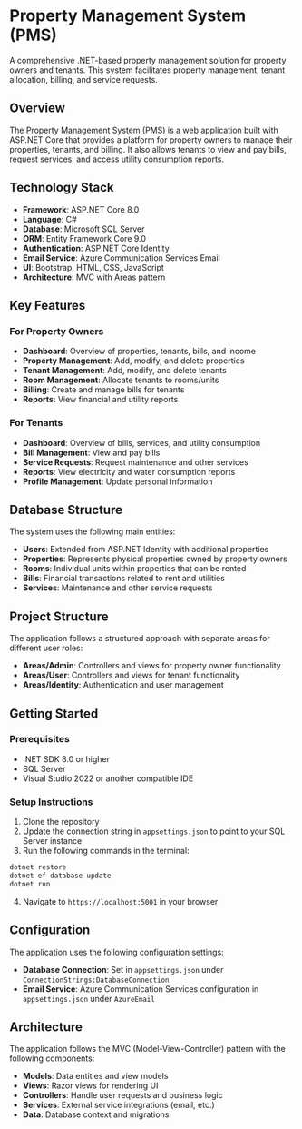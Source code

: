 # Property Management System (PMS)

A comprehensive .NET-based property management solution for property owners and tenants. This system facilitates property management, tenant allocation, billing, and service requests.

## Overview

The Property Management System (PMS) is a web application built with ASP.NET Core that provides a platform for property owners to manage their properties, tenants, and billing. It also allows tenants to view and pay bills, request services, and access utility consumption reports.

## Technology Stack

- **Framework**: ASP.NET Core 8.0
- **Language**: C#
- **Database**: Microsoft SQL Server
- **ORM**: Entity Framework Core 9.0
- **Authentication**: ASP.NET Core Identity
- **Email Service**: Azure Communication Services Email
- **UI**: Bootstrap, HTML, CSS, JavaScript
- **Architecture**: MVC with Areas pattern

## Key Features

### For Property Owners

- **Dashboard**: Overview of properties, tenants, bills, and income
- **Property Management**: Add, modify, and delete properties
- **Tenant Management**: Add, modify, and delete tenants
- **Room Management**: Allocate tenants to rooms/units
- **Billing**: Create and manage bills for tenants
- **Reports**: View financial and utility reports

### For Tenants

- **Dashboard**: Overview of bills, services, and utility consumption
- **Bill Management**: View and pay bills
- **Service Requests**: Request maintenance and other services
- **Reports**: View electricity and water consumption reports
- **Profile Management**: Update personal information

## Database Structure

The system uses the following main entities:

- **Users**: Extended from ASP.NET Identity with additional properties
- **Properties**: Represents physical properties owned by property owners
- **Rooms**: Individual units within properties that can be rented
- **Bills**: Financial transactions related to rent and utilities
- **Services**: Maintenance and other service requests

## Project Structure

The application follows a structured approach with separate areas for different user roles:

- **Areas/Admin**: Controllers and views for property owner functionality
- **Areas/User**: Controllers and views for tenant functionality
- **Areas/Identity**: Authentication and user management

## Getting Started

### Prerequisites

- .NET SDK 8.0 or higher
- SQL Server
- Visual Studio 2022 or another compatible IDE

### Setup Instructions

1. Clone the repository
2. Update the connection string in `appsettings.json` to point to your SQL Server instance
3. Run the following commands in the terminal:

```bash
dotnet restore
dotnet ef database update
dotnet run
```

4. Navigate to `https://localhost:5001` in your browser

## Configuration

The application uses the following configuration settings:

- **Database Connection**: Set in `appsettings.json` under `ConnectionStrings:DatabaseConnection`
- **Email Service**: Azure Communication Services configuration in `appsettings.json` under `AzureEmail`

## Architecture

The application follows the MVC (Model-View-Controller) pattern with the following components:

- **Models**: Data entities and view models
- **Views**: Razor views for rendering UI
- **Controllers**: Handle user requests and business logic
- **Services**: External service integrations (email, etc.)
- **Data**: Database context and migrations 